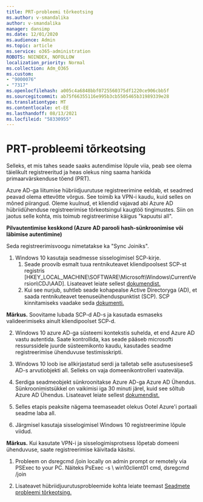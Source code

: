 ```yaml
---
title: PRT-probleemi tõrkeotsing
ms.author: v-smandalika
author: v-smandalika
manager: dansimp
ms.date: 12/01/2020
ms.audience: Admin
ms.topic: article
ms.service: o365-administration
ROBOTS: NOINDEX, NOFOLLOW
localization_priority: Normal
ms.collection: Adm_O365
ms.custom:
- "9000076"
- "7317"
ms.openlocfilehash: a005c4a6848bbf0725560375df1220ce906cbb5f
ms.sourcegitcommit: ab75f66355116e995b3cb5505465b31989339e28
ms.translationtype: MT
ms.contentlocale: et-EE
ms.lasthandoff: 08/13/2021
ms.locfileid: "58330955"
---
```

# <a name="troubleshoot-prt-issue"></a>PRT-probleemi tõrkeotsing

Selleks, et mis tahes seade saaks autendimise lõpule viia, peab see olema täielikult registreeritud ja heas olekus ning saama hankida primaarvärskenduse tõend (PRT).

Azure AD-ga liitumise hübriidjuurutuse registreerimine eeldab, et seadmed peavad olema ettevõtte võrgus. See toimib ka VPN-i kaudu, kuid selles on mõned piirangud. Oleme kuulnud, et kliendid vajavad abi Azure AD hübriidühenduse registreerimise tõrkeotsingul kaugtöö tingimustes. Siin on jaotus selle kohta, mis toimub registreerimise käigus "kapuutsi all".

**Pilvautentimise keskkond (Azure AD parooli hash-sünkroonimise või läbimise autentimine)**

Seda registreerimisvoogu nimetatakse ka "Sync Joiniks".

1. Windows 10 kasutaja seadmesse sisselogimisel SCP-kirje.
    1. Seade proovib esmalt tuua rentnikuteavet kliendipoolsest SCP-st registris [HKEY_LOCAL_MACHINE\SOFTWARE\Microsoft\Windows\CurrentVersion\CDJ\AAD]. Lisateavet leiate sellest [dokumendist.](https://docs.microsoft.com/azure/active-directory/devices/hybrid-azuread-join-control)
    2. Kui see nurjub, suhtleb seade kohapealse Active Directoryga (AD), et saada rentnikuteavet teenuseühenduspunktist (SCP). SCP kinnitamiseks vaadake seda [dokumenti.](https://docs.microsoft.com/azure/active-directory/devices/hybrid-azuread-join-manual#configure-a-service-connection-point) 

**Märkus.** Soovitame lubada SCP-d AD-s ja kasutada esmaseks valideerimiseks ainult kliendipoolset SCP-d.

2. Windows 10 azure AD-ga süsteemi kontekstis suhelda, et end Azure AD vastu autentida. Saate kontrollida, kas seade pääseb microsofti ressurssidele juurde süsteemikonto kaudu, kasutades seadme registreerimise ühenduvuse testimisskripti.

3. Windows 10 loob ise allkirjastatud serdi ja talletab selle asutusesiseseS AD-s arvutiobjekti all. Selleks on vaja domeenikontrolleri vaatevälja.

4. Serdiga seadmeobjekt sünkroonitakse Azure AD-ga Azure AD Ühendus. Sünkroonimistsükkel on vaikimisi iga 30 minuti järel, kuid see sõltub Azure AD Ühendus. Lisateavet leiate sellest [dokumendist.](https://docs.microsoft.com/azure/active-directory/hybrid/how-to-connect-sync-configure-filtering#organizational-unitbased-filtering)

5. Selles etapis peaksite nägema teemaseadet olekus Ootel Azure'i portaali seadme laba all.

6. Järgmisel kasutaja sisselogimisel Windows 10 registreerimine lõpule viidud. 

**Märkus.** Kui kasutate VPN-i ja sisselogimisprotsess lõpetab domeeni ühenduvuse, saate registreerimise käivitada käsitsi.
 1. Probleem on dsregcmd /join locally on admin prompt or remotely via PSExec to your PC. Näiteks PsExec -s \\ win10client01 cmd, dsregcmd /join

 2. Lisateavet hübriidjuurutusprobleemide kohta leiate teemast [Seadmete probleemi tõrkeotsing.](https://techcommunity.microsoft.com/t5/azure-active-directory-identity/azure-ad-mailbag-frequent-questions-about-using-device-based/ba-p/1257344)
